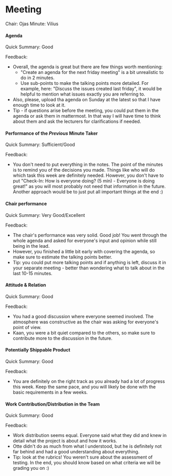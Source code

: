 # Meeting

Chair: Ojas
Minute: Vilius

#### Agenda

Quick Summary: Good

Feedback:

- Overall, the agenda is great but there are few things worth mentioning:
    - "Create an agenda for the next friday meeting" is a bit unrealistic to do in 2 minutes.
    - Use sub-points to make the talking points more detailed. For example, here: "Discuss the issues created last friday", it would be helpful to mention what issues exactly you are referring to.
- Also, please, upload tha agenda on Sunday at the latest so that I have enough time to look at it.
- Tip - if questions arise before the meeting, you could put them in the agenda or ask them in mattermost. In that way I will have time to think about them and ask the lecturers for clarifications if needed.

#### Performance of the *Previous* Minute Taker

Quick Summary: Sufficient/Good

Feedback:

- You don't need to put everything in the notes. The point of the minutes is to remind you of the decisions you made. Things like who will do which task this week are definitely needed. However, you don't have to put "Check-In: How is everyone doing? (5 min) -  Everyone is doing great!" as you will most probably not need that information in the future. Another approach would be to just put all important things at the end :)

#### Chair performance

Quick Summary: Very Good/Excellent

Feedback:

- The chair's performance was very solid. Good job! You went through the whole agenda and asked for everyone's input and opinion while still being in the lead.
- However, you finished a little bit early with covering the agenda, so make sure to estimate the talking points better.
- Tip: you could put more talking points and if anything is left, discuss it in your separate meeting - better than wondering what to talk about in the last 10-15 minutes.


#### Attitude & Relation

Quick Summary: Good

Feedback:

- You had a good discussion where everyone seemed involved. The atmosphere was constructive as the chair was asking for everyone's point of view.
- Kaan, you were a bit quiet compared to the others, so make sure to contribute more to the discussion in the future.

#### Potentially Shippable Product

Quick Summary: Good

Feedback:

- You are definitely on the right track as you already had a lot of progress this week. Keep the same pace, and you will likely be done with the basic requirements in a few weeks.


#### Work Contribution/Distribution in the Team

Quick Summary: Good

Feedback:

- Work distribution seems equal. Everyone said what they did and knew in detail what the project is about and how it works.
- Otte didn't do as much from what I understood, but he is definitely not far behind and had a good understanding about everything. 
- Tip: look at the rubrics! You weren't sure about the assessment of testing. In the end, you should know based on what criteria we will be grading you on :) 
